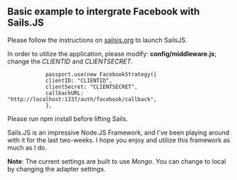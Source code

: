 Basic example to intergrate Facebook with Sails.JS
---------------------------------------------------

Please follow the instructions on [sailsjs.org](http://sailsjs.org) to launch SailsJS.

In order to utilize the application, please modify: **config/middleware.js**; change the *CLIENTID* and *CLIENTSECRET*.

                passport.use(new FacebookStrategy({
                clientID: "CLIENTID",
                clientSecret: "CLIENTSECRET",
                callbackURL: "http://localhost:1337/auth/facebook/callback",
                },

Please run npm install before lifting Sails.

Sails.JS is an impressive Node.JS Framework, and I've been playing around with it for the last two-weeks. I hope you enjoy and utilize this framework as much as I do. 

**Note**: The current settings are built to use *Mongo*. You can change to local by changing the adapter settings.
